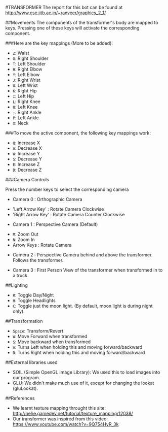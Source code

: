 #TRANSFORMER
The report for this bot can be found at http://www.cse.iitb.ac.in/~ranveer/graphics_2_1/

##Movements
The components of the transformer's body are mapped to keys. Pressing one of these keys will activate the corresponding component.

###Here are the key mappings (More to be added):
* `Z`: Waist
* `G`: Right Shoulder
* `T`: Left Shoulder
* `H`: Right Elbow
* `Y`: Left Elbow
* `J`: Right Wrist
* `U`: Left Wrist
* `K`: Right Hip
* `I`: Left Hip
* `L`: Right Knee
* `O`: Left Knee
* `;`: Right Ankle
* `P`: Left Ankle
* `X`: Neck

###To move the active component, the following key mappings work:
* `Q`: Increase X
* `A`: Decrease X
* `W`: Increase Y
* `S`: Decrease Y
* `E`: Increase Z
* `D`: Decrease Z

###Camera Controls

Press the number keys to select the corresponding camera

* Camera 0 : Orthographic Camera
- 'Left Arrow Key' : Rotate Camera Clockwise
- 'Right Arrow Key' : Rotate Camera Counter Clockwise

* Camera 1 : Perspective Camera (Default)
- `M`: Zoom Out
- `N`: Zoom In
- Arrow Keys : Rotate Camera

* Camera 2 : Perspective Camera behind and above the transformer. Follows the transformer.

* Camera 3 : First Person View of the transformer when transformed in to a truck.

##Lighting
* `R`: Toggle Day/Night
* `H`: Toggle Headlights
* `C`: Toggle just the moon light. (By default, moon light is during night only).

##Transformation
* `Space`: Transform/Revert
* `W`: Move Forward when transformed
* `S`: Move backward when transformed
* `A`: Turns Left when holding this and moving forward/backward
* `D`: Turns Right when holding this and moving forward/backward

##External libraries used
* SOIL (Simple OpenGL Image Library): We used this to load images into our program.
* GLU: We didn't make much use of it, except for changing the lookat (gluLookat).

##References
* We learnt texture mapping throught this site: http://nehe.gamedev.net/tutorial/texture_mapping/12038/
* Our transformer was inspired from this video: https://www.youtube.com/watch?v=9Q754HvR_3k
